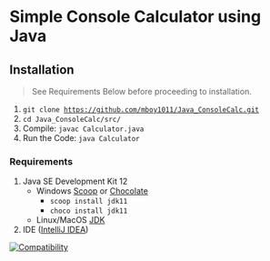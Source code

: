 # Simple Console Calculator using Java

## Installation

> See Requirements Below before proceeding to installation.

1. <code>git clone https://github.com/mboy1011/Java_ConsoleCalc.git</code>
2. <code>cd Java_ConsoleCalc/src/</code>
3. Compile: <code>javac Calculator.java</code>
4. Run the Code: <code>java Calculator</code>

### Requirements

1. Java SE Development Kit 12
   - Windows [Scoop](https://scoop.sh) or [Chocolate](https://chocolatey.org/)
     - <code>scoop install jdk11</code>
     - <code>choco install jdk11</code>
   - Linux/MacOS [JDK](https://www.oracle.com/technetwork/java/javase/downloads/jdk11-downloads-5066655.html)
2. IDE ([IntelliJ IDEA](https://www.jetbrains.com/idea/download/))

[![Compatibility](https://img.shields.io/dub/l/vibe-d.svg)](https://github.com/mboy1011/Java_ConsoleCalc.git)
